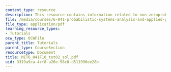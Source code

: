 ```yaml
---
content_type: resource
description: This resource contains information related to non-zeroprobability.
file: /media/courses/6-041-probabilistic-systems-analysis-and-applied-probability-fall-2010/3319a9ca4cf8a26e58c8d511990ee28b_MIT6_041F10_tut02_sol.pdf
file_type: application/pdf
learning_resource_types:
- Tutorials
ocw_type: OCWFile
parent_title: Tutorials
parent_type: CourseSection
resourcetype: Document
title: MIT6_041F10_tut02_sol.pdf
uid: 3319a9ca-4cf8-a26e-58c8-d511990ee28b
---
```

